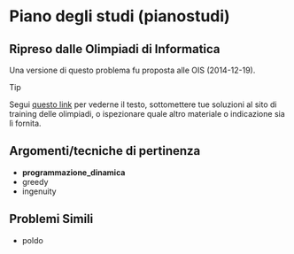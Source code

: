 # Piano degli studi (pianostudi)

## Ripreso dalle Olimpiadi di Informatica

Una versione di questo problema fu proposta alle OIS (2014-12-19).
> [!TIP]
> Segui [questo link](https://training.olinfo.it/task/ois_pianostudi) per vederne il testo, sottomettere tue soluzioni al sito di training delle olimpiadi, o ispezionare quale altro materiale o indicazione sia lì fornita.

## Argomenti/tecniche di pertinenza

 - **programmazione_dinamica**
 - greedy
 - ingenuity
## Problemi Simili

 - poldo
